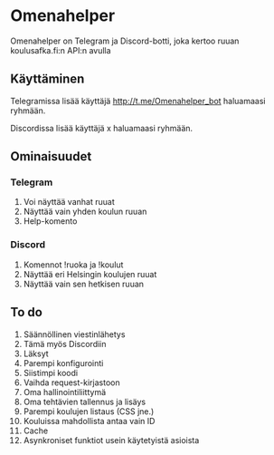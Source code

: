 # Omenahelper

Omenahelper on Telegram  ja Discord-botti, joka kertoo ruuan koulusafka.fi:n API:n avulla

## Käyttäminen

Telegramissa lisää käyttäjä http://t.me/Omenahelper_bot haluamaasi ryhmään.

Discordissa lisää käyttäjä x haluamaasi ryhmään.

## Ominaisuudet

### Telegram

1. Voi näyttää vanhat ruuat
2. Näyttää vain yhden koulun ruuan
3. Help-komento

### Discord

1. Komennot !ruoka ja !koulut
2. Näyttää eri Helsingin koulujen ruuat
3. Näyttää vain sen hetkisen ruuan

## To do

1. Säännöllinen viestinlähetys
2. Tämä myös Discordiin
3. Läksyt
4. Parempi konfigurointi
5. Siistimpi koodi
6. Vaihda request-kirjastoon
7. Oma hallinointiliittymä
8. Oma tehtävien tallennus ja lisäys
9. Parempi koulujen listaus (CSS jne.)
10. Kouluissa mahdollista antaa vain ID
11. Cache
12. Asynkroniset funktiot usein käytetyistä asioista 